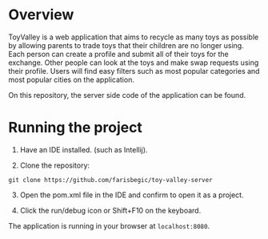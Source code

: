 # Overview
ToyValley is a web application that aims to recycle as many toys as possible by allowing parents to trade toys that their children are no longer using. Each person can create a profile and submit all of their toys for the exchange. Other people can look at the toys and make swap requests using their profile. Users will find easy filters such as most popular categories and most popular cities on the application. 

On this repository, the server side code of the application can be found. 

# Running the project

1. Have an IDE installed. (such as Intellij).

2. Clone the repository:
```
git clone https://github.com/farisbegic/toy-valley-server
```

3. Open the pom.xml file in the IDE and confirm to open it as a project.

4. Click the run/debug icon or Shift+F10 on the keyboard.

The application is running in your browser at `localhost:8080`.


